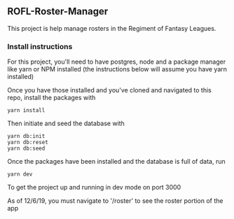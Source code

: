 ## ROFL-Roster-Manager

This project is help manage rosters in the Regiment of Fantasy Leagues.

### Install instructions

For this project, you'll need to have postgres, node and a package manager like yarn or NPM installed (the instructions below will assume you have yarn installed)

Once you have those installed and you've cloned and navigated to this repo, install the packages with

    yarn install
Then initiate and seed the database with

    yarn db:init
    yarn db:reset
    yarn db:seed
Once the packages have been installed and the database is full of data, run

    yarn dev
To get the project up and running in dev mode on port 3000

As of 12/6/19, you must navigate to '/roster' to see the roster portion of the app
